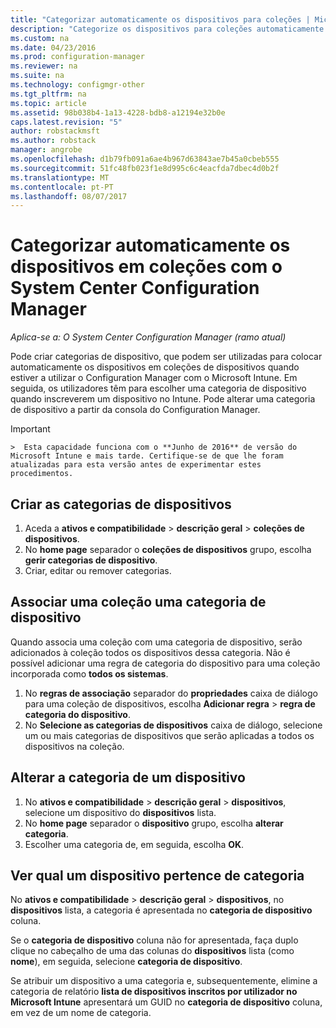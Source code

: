```yaml
---
title: "Categorizar automaticamente os dispositivos para coleções | Microsoft Docs"
description: "Categorize os dispositivos para coleções automaticamente com o System Center Configuration Manager."
ms.custom: na
ms.date: 04/23/2016
ms.prod: configuration-manager
ms.reviewer: na
ms.suite: na
ms.technology: configmgr-other
ms.tgt_pltfrm: na
ms.topic: article
ms.assetid: 98b038b4-1a13-4228-bdb8-a12194e32b0e
caps.latest.revision: "5"
author: robstackmsft
ms.author: robstack
manager: angrobe
ms.openlocfilehash: d1b79fb091a6ae4b967d63843ae7b45a0cbeb555
ms.sourcegitcommit: 51fc48fb023f1e8d995c6c4eacfda7dbec4d0b2f
ms.translationtype: MT
ms.contentlocale: pt-PT
ms.lasthandoff: 08/07/2017
---
```

# <a name="automatically-categorize-devices-into-collections-with-system-center-configuration-manager"></a>Categorizar automaticamente os dispositivos em coleções com o System Center Configuration Manager

*Aplica-se a: O System Center Configuration Manager (ramo atual)*

Pode criar categorias de dispositivo, que podem ser utilizadas para colocar automaticamente os dispositivos em coleções de dispositivos quando estiver a utilizar o Configuration Manager com o Microsoft Intune. Em seguida, os utilizadores têm para escolher uma categoria de dispositivo quando inscreverem um dispositivo no Intune. Pode alterar uma categoria de dispositivo a partir da consola do Configuration Manager.

> [!IMPORTANT]  
    >  Esta capacidade funciona com o **Junho de 2016** de versão do Microsoft Intune e mais tarde. Certifique-se de que lhe foram atualizadas para esta versão antes de experimentar estes procedimentos.

## <a name="create-device-categories"></a>Criar as categorias de dispositivos

1.  Aceda a **ativos e compatibilidade** > **descrição geral** > **coleções de dispositivos**.
2.  No **home page** separador o **coleções de dispositivos** grupo, escolha **gerir categorias de dispositivo**.
3.  Criar, editar ou remover categorias.

## <a name="associate-a-collection-with-a-device-category"></a>Associar uma coleção uma categoria de dispositivo

Quando associa uma coleção com uma categoria de dispositivo, serão adicionados à coleção todos os dispositivos dessa categoria. Não é possível adicionar uma regra de categoria do dispositivo para uma coleção incorporada como **todos os sistemas**.

1.  No **regras de associação** separador do **propriedades** caixa de diálogo para uma coleção de dispositivos, escolha **Adicionar regra** > **regra de categoria do dispositivo**.
2.  No **Selecione as categorias de dispositivos** caixa de diálogo, selecione um ou mais categorias de dispositivos que serão aplicadas a todos os dispositivos na coleção.

## <a name="change-the-category-of-a-device"></a>Alterar a categoria de um dispositivo

1.  No **ativos e compatibilidade** > **descrição geral** > **dispositivos**, selecione um dispositivo do **dispositivos** lista.
2.  No **home page** separador o **dispositivo** grupo, escolha **alterar categoria**.
3.  Escolher uma categoria de, em seguida, escolha **OK**.

## <a name="view-which-category-a-device-belongs-to"></a>Ver qual um dispositivo pertence de categoria

No **ativos e compatibilidade** > **descrição geral** > **dispositivos**, no **dispositivos** lista, a categoria é apresentada no **categoria de dispositivo** coluna.

Se o **categoria de dispositivo** coluna não for apresentada, faça duplo clique no cabeçalho de uma das colunas do **dispositivos** lista (como **nome**), em seguida, selecione **categoria de dispositivo**.

Se atribuir um dispositivo a uma categoria e, subsequentemente, elimine a categoria de relatório **lista de dispositivos inscritos por utilizador no Microsoft Intune** apresentará um GUID no **categoria de dispositivo** coluna, em vez de um nome de categoria.
